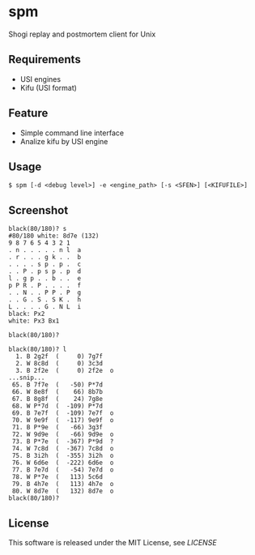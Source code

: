 spm
===

Shogi replay and postmortem client for Unix

Requirements
------------
* USI engines
* Kifu (USI format)

Feature
-------
* Simple command line interface
* Analize kifu by USI engine

Usage
-----

```
$ spm [-d <debug level>] -e <engine_path> [-s <SFEN>] [<KIFUFILE>]
```

Screenshot
-----------

```
black(80/180)? s
#80/180 white: 8d7e (132)
9 8 7 6 5 4 3 2 1
. n . . . . . n l  a
. r . . . g k . .  b
. . . . s p . p .  c
. . P . p s p . p  d
l . g p . . b . .  e
p P R . P . . . .  f
. . N . . P P . P  g
. . G . S . S K .  h
L . . . . G . N L  i
black: Px2
white: Px3 Bx1

black(80/180)?
```

```
black(80/180)? l
  1. B 2g2f  (     0) 7g7f
  2. W 8c8d  (     0) 3c3d
  3. B 2f2e  (     0) 2f2e  o
...snip...
 65. B 7f7e  (   -50) P*7d
 66. W 8e8f  (    66) 8b7b
 67. B 8g8f  (    24) 7g8e
 68. W P*7d  (  -109) P*7d
 69. B 7e7f  (  -109) 7e7f  o
 70. W 9e9f  (  -117) 9e9f  o
 71. B P*9e  (   -66) 3g3f
 72. W 9d9e  (   -66) 9d9e  o
 73. B P*7e  (  -367) P*9d  ?
 74. W 7c8d  (  -367) 7c8d  o
 75. B 3i2h  (  -355) 3i2h  o
 76. W 6d6e  (  -222) 6d6e  o
 77. B 7e7d  (   -54) 7e7d  o
 78. W P*7e  (   113) 5c6d
 79. B 4h7e  (   113) 4h7e  o
 80. W 8d7e  (   132) 8d7e  o
black(80/180)?
```

License
-------
This software is released under the MIT License, see *LICENSE*
